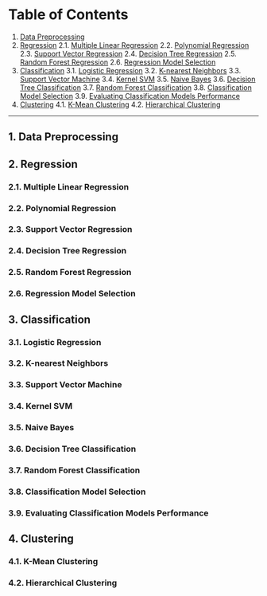 # Table of Contents

1. [Data Preprocessing](#data-preprocessing)
2. [Regression](#regression)
    2.1. [Multiple Linear Regression](#multiple-linear-regression)
    2.2. [Polynomial Regression](#polynomial-regression)
    2.3. [Support Vector Regression](#support-vector-regression)
    2.4. [Decision Tree Regression](#decision-tree-regression)
    2.5. [Random Forest Regression](#random-forest-regression)
    2.6. [Regression Model Selection](#regression-model-selection)
3. [Classification](#classification)
    3.1. [Logistic Regression](#logistic-regression)
    3.2. [K-nearest Neighbors](#k-nearest-neighbors)
    3.3. [Support Vector Machine](#support-vector-machine)
    3.4. [Kernel SVM](#kernel-svm)
    3.5. [Naive Bayes](#naive-bayes)
    3.6. [Decision Tree Classification](#decision-tree-classification)
    3.7. [Random Forest Classification](#random-forest-classification)
    3.8. [Classification Model Selection](#classification-model-selection)
    3.9. [Evaluating Classification Models Performance](#evaluating-classification-models-performance)
4. [Clustering](#clustering)
    4.1. [K-Mean Clustering](#k-mean-clustering)
    4.2. [Hierarchical Clustering](#hierarchical-clustering)

---

## 1. Data Preprocessing

## 2. Regression

### 2.1. Multiple Linear Regression

### 2.2. Polynomial Regression

### 2.3. Support Vector Regression

### 2.4. Decision Tree Regression

### 2.5. Random Forest Regression

### 2.6. Regression Model Selection

## 3. Classification

### 3.1. Logistic Regression

### 3.2. K-nearest Neighbors

### 3.3. Support Vector Machine

### 3.4. Kernel SVM

### 3.5. Naive Bayes

### 3.6. Decision Tree Classification

### 3.7. Random Forest Classification

### 3.8. Classification Model Selection

### 3.9. Evaluating Classification Models Performance

## 4. Clustering

### 4.1. K-Mean Clustering

### 4.2. Hierarchical Clustering

